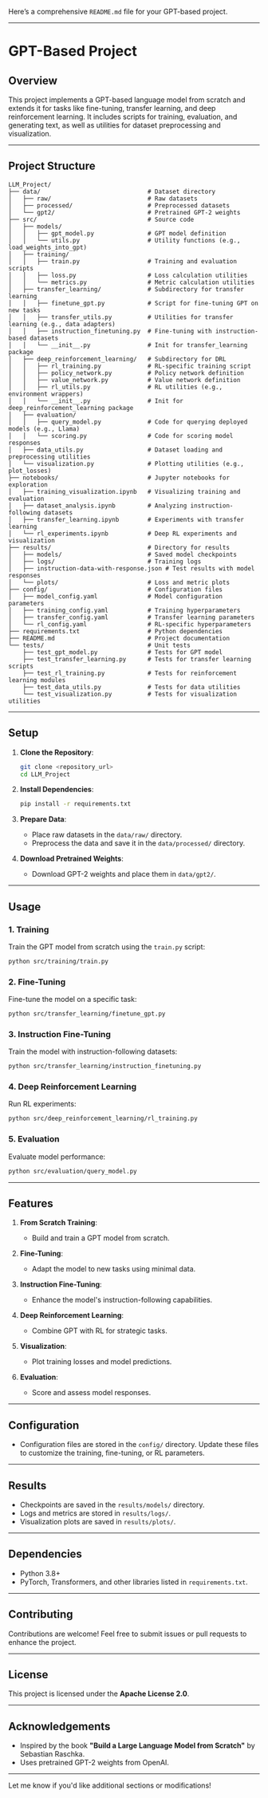 Here’s a comprehensive `README.md` file for your GPT-based project.

---

# **GPT-Based Project**

## Overview

This project implements a GPT-based language model from scratch and extends it for tasks like fine-tuning, transfer learning, and deep reinforcement learning. It includes scripts for training, evaluation, and generating text, as well as utilities for dataset preprocessing and visualization.

---

## **Project Structure**

```
LLM_Project/
├── data/                              # Dataset directory
│   ├── raw/                           # Raw datasets
│   ├── processed/                     # Preprocessed datasets
│   └── gpt2/                          # Pretrained GPT-2 weights
├── src/                               # Source code
│   ├── models/
│   │   ├── gpt_model.py               # GPT model definition
│   │   └── utils.py                   # Utility functions (e.g., load_weights_into_gpt)
│   ├── training/
│   │   ├── train.py                   # Training and evaluation scripts
│   │   ├── loss.py                    # Loss calculation utilities
│   │   └── metrics.py                 # Metric calculation utilities
│   ├── transfer_learning/             # Subdirectory for transfer learning
│   │   ├── finetune_gpt.py            # Script for fine-tuning GPT on new tasks
│   │   ├── transfer_utils.py          # Utilities for transfer learning (e.g., data adapters)
│   │   ├── instruction_finetuning.py  # Fine-tuning with instruction-based datasets
│   │   └── __init__.py                # Init for transfer_learning package
│   ├── deep_reinforcement_learning/   # Subdirectory for DRL
│   │   ├── rl_training.py             # RL-specific training script
│   │   ├── policy_network.py          # Policy network definition
│   │   ├── value_network.py           # Value network definition
│   │   ├── rl_utils.py                # RL utilities (e.g., environment wrappers)
│   │   └── __init__.py                # Init for deep_reinforcement_learning package
│   ├── evaluation/
│   │   ├── query_model.py             # Code for querying deployed models (e.g., Llama)
│   │   └── scoring.py                 # Code for scoring model responses
│   ├── data_utils.py                  # Dataset loading and preprocessing utilities
│   └── visualization.py               # Plotting utilities (e.g., plot_losses)
├── notebooks/                         # Jupyter notebooks for exploration
│   ├── training_visualization.ipynb   # Visualizing training and evaluation
│   ├── dataset_analysis.ipynb         # Analyzing instruction-following datasets
│   ├── transfer_learning.ipynb        # Experiments with transfer learning
│   └── rl_experiments.ipynb           # Deep RL experiments and visualization
├── results/                           # Directory for results
│   ├── models/                        # Saved model checkpoints
│   ├── logs/                          # Training logs
│   ├── instruction-data-with-response.json # Test results with model responses
│   └── plots/                         # Loss and metric plots
├── config/                            # Configuration files
│   ├── model_config.yaml              # Model configuration parameters
│   ├── training_config.yaml           # Training hyperparameters
│   ├── transfer_config.yaml           # Transfer learning parameters
│   └── rl_config.yaml                 # RL-specific hyperparameters
├── requirements.txt                   # Python dependencies
├── README.md                          # Project documentation
└── tests/                             # Unit tests
    ├── test_gpt_model.py              # Tests for GPT model
    ├── test_transfer_learning.py      # Tests for transfer learning scripts
    ├── test_rl_training.py            # Tests for reinforcement learning modules
    ├── test_data_utils.py             # Tests for data utilities
    └── test_visualization.py          # Tests for visualization utilities
```

---

## **Setup**

1. **Clone the Repository**:
   ```bash
   git clone <repository_url>
   cd LLM_Project
   ```

2. **Install Dependencies**:
   ```bash
   pip install -r requirements.txt
   ```

3. **Prepare Data**:
   - Place raw datasets in the `data/raw/` directory.
   - Preprocess the data and save it in the `data/processed/` directory.

4. **Download Pretrained Weights**:
   - Download GPT-2 weights and place them in `data/gpt2/`.

---

## **Usage**

### **1. Training**
Train the GPT model from scratch using the `train.py` script:
```bash
python src/training/train.py
```

### **2. Fine-Tuning**
Fine-tune the model on a specific task:
```bash
python src/transfer_learning/finetune_gpt.py
```

### **3. Instruction Fine-Tuning**
Train the model with instruction-following datasets:
```bash
python src/transfer_learning/instruction_finetuning.py
```

### **4. Deep Reinforcement Learning**
Run RL experiments:
```bash
python src/deep_reinforcement_learning/rl_training.py
```

### **5. Evaluation**
Evaluate model performance:
```bash
python src/evaluation/query_model.py
```

---

## **Features**

1. **From Scratch Training**:
   - Build and train a GPT model from scratch.

2. **Fine-Tuning**:
   - Adapt the model to new tasks using minimal data.

3. **Instruction Fine-Tuning**:
   - Enhance the model's instruction-following capabilities.

4. **Deep Reinforcement Learning**:
   - Combine GPT with RL for strategic tasks.

5. **Visualization**:
   - Plot training losses and model predictions.

6. **Evaluation**:
   - Score and assess model responses.

---

## **Configuration**

- Configuration files are stored in the `config/` directory. Update these files to customize the training, fine-tuning, or RL parameters.

---

## **Results**

- Checkpoints are saved in the `results/models/` directory.
- Logs and metrics are stored in `results/logs/`.
- Visualization plots are saved in `results/plots/`.

---

## **Dependencies**

- Python 3.8+
- PyTorch, Transformers, and other libraries listed in `requirements.txt`.

---

## **Contributing**

Contributions are welcome! Feel free to submit issues or pull requests to enhance the project.

---

## **License**

This project is licensed under the **Apache License 2.0**.

---

## **Acknowledgements**

- Inspired by the book **"Build a Large Language Model from Scratch"** by Sebastian Raschka.
- Uses pretrained GPT-2 weights from OpenAI.

---

Let me know if you'd like additional sections or modifications!